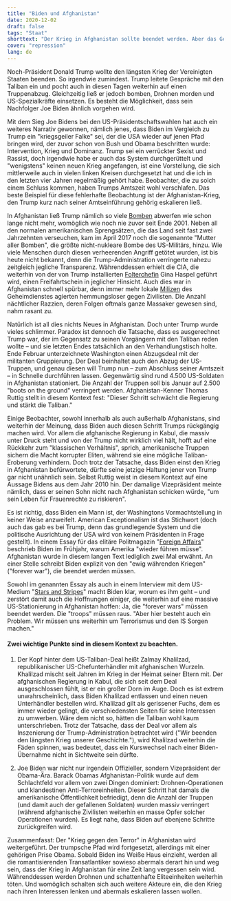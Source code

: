 ```yaml
---
title: "Biden und Afghanistan"
date: 2020-12-02
draft: false
tags: "Staat"
shorttext: "Der Krieg in Afghanistan sollte beendet werden. Aber das Gegenteil wird passieren. Die Trump Show wird Biden nicht durchziehen."
cover: "repression"
lang: de
---
```


Noch-Präsident Donald Trump wollte den längsten Krieg der Vereinigten Staaten beenden. So irgendwie zumindest. Trump leitete Gespräche mit den Taliban ein und pocht auch in diesen Tagen weiterhin auf einen Truppenabzug. Gleichzeitig ließ er jedoch bomben, Drohnen morden und US-Spezialkräfte einsetzen. Es besteht die Möglichkeit, dass sein Nachfolger Joe Biden ähnlich vorgehen wird.

Mit dem Sieg Joe Bidens bei den US-Präsidentschaftswahlen hat auch ein weiteres Narrativ gewonnen, nämlich jenes, dass Biden im Vergleich zu Trump ein "kriegsgeiler Falke" sei, der die USA wieder auf jenen Pfad bringen wird, der zuvor schon von Bush und Obama beschritten wurde: Intervention, Krieg und Dominanz. Trump sei ein verrückter Sexist und Rassist, doch irgendwie habe er auch das System durchgerüttelt und "wenigstens" keinen neuen Krieg angefangen, ist eine Vorstellung, die sich mittlerweile auch in vielen linken Kreisen durchgesetzt hat und die ich in den letzten vier Jahren regelmäßig gehört habe. Beobachter, die zu solch einem Schluss kommen, haben Trumps Amtszeit wohl verschlafen. Das beste Beispiel für diese fehlerhafte Beobachtung ist der Afghanistan-Krieg, den Trump kurz nach seiner Amtseinführung gehörig eskalieren ließ.

In Afghanistan ließ Trump nämlich so viele [Bomben](https://www.heise.de/tp/features/Trumps-Afghanistan-Strategie-Mehr-Bomben-3972531.html "Trumps Afghanistan-Strategie: Mehr Bomben") abwerfen wie schon lange nicht mehr, womöglich wie noch nie zuvor seit Ende 2001. Neben all den normalen amerikanischen Sprengsätzen, die das Land seit fast zwei Jahrzehnten verseuchen, kam im April 2017 noch die sogenannte "Mutter aller Bomben", die größte nicht-nukleare Bombe des US-Militärs, hinzu. Wie viele Menschen durch diesen verheerenden Angriff getötet wurden, ist bis heute nicht bekannt, denn die Trump-Administration verringerte nahezu zeitgleich jegliche Transparenz. Währenddessen erhielt die CIA, die weiterhin von der von Trump installierten [Folterchefin](https://www.thebureauinvestigates.com/stories/2019-02-08/cia-backed-afghan-unit-atrocities "CIA-backed Afghan unit accused of atrocities is able to call in air strikes") Gina Haspel geführt wird, einen Freifahrtschein in jeglicher Hinsicht. Auch dies war in Afghanistan schnell spürbar, denn immer mehr lokale [Milizen](https://www.n-tv.de/politik/Gewissenlos-an-die-Spitze-der-CIA-article20428577.html "Gewissenlos an die Spitze der CIA") des Geheimdienstes agierten hemmungsloser gegen Zivilisten. Die Anzahl nächtlicher Razzien, deren Folgen oftmals ganze Massaker gewesen sind, nahm rasant zu.

Natürlich ist all dies nichts Neues in Afghanistan. Doch unter Trump wurde vieles schlimmer. Paradox ist dennoch die Tatsache, dass es ausgerechnet Trump war, der im Gegensatz zu seinen Vorgängern mit den Taliban reden wollte – und sie letzten Endes tatsächlich an den Verhandlungstisch holte. Ende Februar unterzeichnete Washington einen Abzugsdeal mit der militanten Gruppierung. Der Deal beinhaltet auch den Abzug der US-Truppen, und genau diesen will Trump nun – zum Abschluss seiner Amtszeit – in Schnelle durchführen lassen. Gegenwärtig sind rund 4.500 US-Soldaten in Afghanistan stationiert. Die Anzahl der Truppen soll bis Januar auf 2.500 "boots on the ground" verringert werden. Afghanistan-Kenner Thomas Ruttig stellt in diesem Kontext fest: "Dieser Schritt schwächt die Regierung und stärkt die Taliban."

Einige Beobachter, sowohl innerhalb als auch außerhalb Afghanistans, sind weiterhin der Meinung, dass Biden auch diesen Schritt Trumps rückgängig machen wird. Vor allem die afghanische Regierung in Kabul, die massiv unter Druck steht und von der Trump nicht wirklich viel hält, hofft auf eine Rückkehr zum "klassischen Verhältnis", sprich, amerikanische Truppen sichern die Macht korrupter Eliten, während sie eine mögliche Taliban-Eroberung verhindern. Doch trotz der Tatsache, dass Biden einst den Krieg in Afghanistan befürwortete, dürfte seine jetzige Haltung jener von Trump gar nicht unähnlich sein. Selbst Ruttig weist in diesem Kontext auf eine Aussage Bidens aus dem Jahr 2010 hin. Der damalige Vizepräsident meinte nämlich, dass er seinen Sohn nicht nach Afghanistan schicken würde, "um sein Leben für Frauenrechte zu riskieren".

Es ist richtig, dass Biden ein Mann ist, der Washingtons Vormachtstellung in keiner Weise anzweifelt. American Exceptionalism ist das Stichwort (doch auch das gab es bei Trump, denn das grundlegende System und die politische Ausrichtung der USA wird von keinem Präsidenten in Frage gestellt). In einem Essay für das elitäre Politmagazin "[Foreign Affairs](https://www.foreignaffairs.com/articles/united-states/2020-01-23/why-america-must-lead-again?utm_medium=social&utm_source=facebook_posts&utm_campaign=fb_daily_soc "Why America Must Lead Again")" beschrieb Biden im Frühjahr, warum Amerika "wieder führen müsse". Afghanistan wurde in diesem langen Text lediglich zwei Mal erwähnt. An einer Stelle schreibt Biden explizit von den "ewig währenden Kriegen" ("forever war"), die beendet werden müssen.

Sowohl im genannten Essay als auch in einem Interview mit dem US-Medium "[Stars and Stripes](https://www.stripes.com/news/us/biden-says-us-must-maintain-small-force-in-middle-east-has-no-plans-for-major-defense-cuts-1.644631 "Biden says US must maintain small force in Middle East, has no plans for major Defense cuts")" macht Biden klar, worum es ihm geht – und zerstört damit auch die Hoffnungen einiger, die weiterhin auf eine massive US-Stationierung in Afghanistan hoffen: Ja, die "forever wars" müssen beendet werden. Die "troops" müssen raus. "Aber hier besteht auch ein Problem. Wir müssen uns weiterhin um Terrorismus und den IS Sorgen machen."

#### Zwei wichtige Punkte sind in diesem Kontext zu beachten.

  1. Der Kopf hinter dem US-Taliban-Deal heißt Zalmay Khalilzad, republikanischer US-Chefunterhändler mit afghanischen Wurzeln. Khalilzad mischt seit Jahren im Krieg in der Heimat seiner Eltern mit. Der afghanischen Regierung in Kabul, die sich seit dem Deal ausgeschlossen fühlt, ist er ein großer Dorn im Auge. Doch es ist extrem unwahrscheinlich, dass Biden Khalilzad entlassen und einen neuen Unterhändler bestellen wird. Khalilzad gilt als gerissener Fuchs, dem es immer wieder gelingt, die verschiedensten Seiten für seine Interessen zu umwerben. Wäre dem nicht so, hätten die Taliban wohl kaum unterschrieben. Trotz der Tatsache, dass der Deal vor allem als Inszenierung der Trump-Administration betrachtet wird ("Wir beenden den längsten Krieg unserer Geschichte."), wird Khalilzad weiterhin die Fäden spinnen, was bedeutet, dass ein Kurswechsel nach einer Biden-Übernahme nicht in Sichtweite sein dürfte.

  2. Joe Biden war nicht nur irgendein Offizieller, sondern Vizepräsident der Obama-Ära. Barack Obamas Afghanistan-Politik wurde auf dem Schlachtfeld vor allem von zwei Dingen dominiert: Drohnen-Operationen und klandestinen Anti-Terroreinheiten. Dieser Schritt hat damals die amerikanische Öffentlichkeit befriedigt, denn die Anzahl der Truppen (und damit auch der gefallenen Soldaten) wurden massiv verringert (während afghanische Zivilisten weiterhin en masse Opfer solcher Operationen wurden). Es liegt nahe, dass Biden auf ebenjene Schritte zurückgreifen wird.

Zusammenfasst: Der "Krieg gegen den Terror" in Afghanistan wird weitergeführt. Der trumpsche Pfad wird fortgesetzt, allerdings mit einer gehörigen Prise Obama. Sobald Biden ins Weiße Haus einzieht, werden all die romantisierenden Transatlantiker sowieso abermals derart hin und weg sein, dass der Krieg in Afghanistan für eine Zeit lang vergessen sein wird. Währenddessen werden Drohnen und schattenhafte Eliteeinheiten weiterhin töten. Und womöglich schalten sich auch weitere Akteure ein, die den Krieg nach ihren Interessen lenken und abermals eskalieren lassen wollen.
